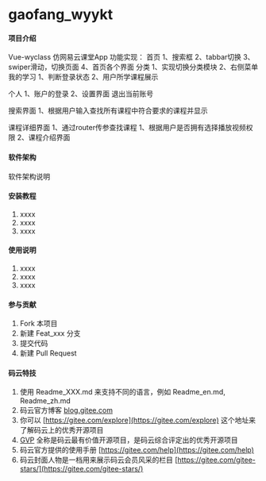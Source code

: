 # gaofang_wyykt

#### 项目介绍
 Vue-wyclass 仿网易云课堂App
功能实现：
首页
1、搜索框
2、tabbar切换
3、swiper滑动，切换页面
4、首页各个界面
分类
1、实现切换分类模块
2、右侧菜单
我的学习
1、判断登录状态
2、用户所学课程展示

个人
1、账户的登录
2、设置界面 退出当前账号

搜索界面
1、根据用户输入查找所有课程中符合要求的课程并显示

课程详细界面
1、通过router传参查找课程
1、根据用户是否拥有选择播放视频权限
2、课程介绍界面


#### 软件架构
软件架构说明


#### 安装教程

1. xxxx
2. xxxx
3. xxxx

#### 使用说明

1. xxxx
2. xxxx
3. xxxx

#### 参与贡献

1. Fork 本项目
2. 新建 Feat_xxx 分支
3. 提交代码
4. 新建 Pull Request


#### 码云特技

1. 使用 Readme\_XXX.md 来支持不同的语言，例如 Readme\_en.md, Readme\_zh.md
2. 码云官方博客 [blog.gitee.com](https://blog.gitee.com)
3. 你可以 [https://gitee.com/explore](https://gitee.com/explore) 这个地址来了解码云上的优秀开源项目
4. [GVP](https://gitee.com/gvp) 全称是码云最有价值开源项目，是码云综合评定出的优秀开源项目
5. 码云官方提供的使用手册 [https://gitee.com/help](https://gitee.com/help)
6. 码云封面人物是一档用来展示码云会员风采的栏目 [https://gitee.com/gitee-stars/](https://gitee.com/gitee-stars/)